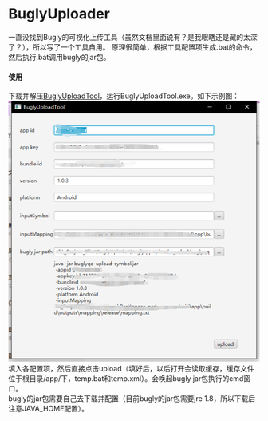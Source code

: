 # BuglyUploader
一直没找到Bugly的可视化上传工具（虽然文档里面说有？是我眼瞎还是藏的太深了？），所以写了一个工具自用。
原理很简单，根据工具配置项生成.bat的命令，然后执行.bat调用bugly的jar包。
#### 使用
下载并解压[BuglyUploadTool](https://github.com/fhbianling/BuglyUploader/releases/download/1.0.0/BuglyUploadTool.rar)，运行BuglyUploadTool.exe。如下示例图：
<br/>![image](https://github.com/fhbianling/BuglyUploader/blob/main/readme_sample.png)
<br/>填入各配置项，然后直接点击upload（填好后，以后打开会读取缓存，缓存文件位于根目录/app/下，temp.bat和temp.xml）。会唤起bugly jar包执行的cmd窗口。
<br/>bugly的jar包需要自己去下载并配置（目前bugly的jar包需要jre 1.8，所以下载后注意JAVA_HOME配置）。


